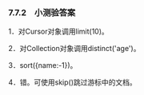 ### 7.7.2　小测验答案

1．对Cursor对象调用limit(10)。

2．对Collection对象调用distinct('age')。

3．sort({name:-1})。

4．错。可使用skip()跳过游标中的文档。

